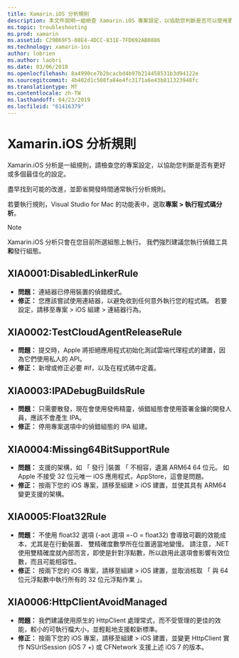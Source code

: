 ```yaml
---
title: Xamarin.iOS 分析規則
description: 本文件說明一組檢查 Xamarin.iOS 專案設定，以協助您判斷是否可以使用更多/better optimized 設定的分析規則。
ms.topic: troubleshooting
ms.prod: xamarin
ms.assetid: C29B69F5-08E4-4DCC-831E-7FD692AB0886
ms.technology: xamarin-ios
author: lobrien
ms.author: laobri
ms.date: 03/06/2018
ms.openlocfilehash: 8a4990ce7b2bcacbd4b97b214458531b3d94122e
ms.sourcegitcommit: 4b402d1c508fa84e4fc3171a6e43b811323948fc
ms.translationtype: MT
ms.contentlocale: zh-TW
ms.lasthandoff: 04/23/2019
ms.locfileid: "61416379"
---
```

# <a name="xamarinios-analysis-rules"></a>Xamarin.iOS 分析規則

Xamarin.iOS 分析是一組規則，請檢查您的專案設定，以協助您判斷是否有更好或多個最佳化的設定。

盡早找到可能的改進，並節省開發時間通常執行分析規則。

若要執行規則，Visual Studio for Mac 的功能表中，選取**專案 > 執行程式碼分析**。

> [!NOTE]
> Xamarin.iOS 分析只會在您目前所選組態上執行。 我們強烈建議您執行偵錯工具**和**發行組態。

<a name="XIA0001" />

## <a name="xia0001-disabledlinkerrule"></a>XIA0001:DisabledLinkerRule

- **問題：** 連結器已停用裝置的偵錯模式。
- **修正：** 您應該嘗試使用連結器，以避免收到任何意外執行您的程式碼。
若要設定，請移至專案 > iOS 組建 > 連結器行為。

<a name="XIA0002" />

## <a name="xia0002-testcloudagentreleaserule"></a>XIA0002:TestCloudAgentReleaseRule

- **問題：** 提交時，Apple 將拒絕應用程式初始化測試雲端代理程式的建置，因為它們使用私人的 API。
- **修正：** 新增或修正必要 #if，以及在程式碼中定義。

<a name="XIA0003" />

## <a name="xia0003-ipadebugbuildsrule"></a>XIA0003:IPADebugBuildsRule

- **問題：** 只需要散發，現在會使用發佈精靈，偵錯組態會使用簽署金鑰的開發人員，應該不會產生 IPA。
- **修正：** 停用專案選項中的偵錯組態的 IPA 組建。

<a name="XIA0004" />

## <a name="xia0004-missing64bitsupportrule"></a>XIA0004:Missing64BitSupportRule

- **問題：** 支援的架構，如 「 發行 |裝置 「 不相容，遺漏 ARM64 64 位元。 如 Apple 不接受 32 位元唯一 iOS 應用程式，AppStore，這會是問題。
- **修正：** 按兩下您的 iOS 專案，請移至組建 > iOS 建置，並使其具有 ARM64 變更支援的架構。

<a name="XIA0005" />

## <a name="xia0005-float32rule"></a>XIA0005:Float32Rule

- **問題：** 不使用 float32 選項 (-aot 選項 =-O = float32) 會導致可觀的效能成本，尤其是在行動裝置、 雙精確度數學所在位置適當地變慢。 請注意，.NET 使用雙精確度就內部而言，即使是針對浮點數，所以啟用此選項會影響有效位數，而且可能相容性。
- **修正：** 按兩下您的 iOS 專案，請移至組建 > iOS 建置，並取消核取 「 與 64 位元浮點數中執行所有的 32 位元浮點作業 」。

<a name="XIA0006" />

## <a name="xia0006-httpclientavoidmanaged"></a>XIA0006:HttpClientAvoidManaged

- **問題：** 我們建議使用原生的 HttpClient 處理常式，而不受管理的更佳的效能，較小的可執行檔大小，並輕鬆地支援較新標準。
- **修正：** 按兩下您的 iOS 專案，請移至組建 > iOS 建置，並變更 HttpClient 實作 NSUrlSession (iOS 7 +) 或 CFNetwork 支援上述 iOS 7 的版本。
